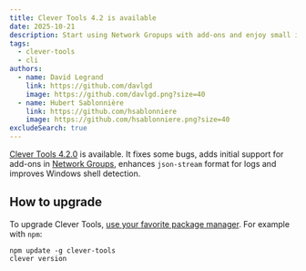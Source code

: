 ```yaml
---
title: Clever Tools 4.2 is available
date: 2025-10-21
description: Start using Network Gropups with add-ons and enjoy small improvements
tags:
  - clever-tools
  - cli
authors:
  - name: David Legrand
    link: https://github.com/davlgd
    image: https://github.com/davlgd.png?size=40
  - name: Hubert Sablonnière
    link: https://github.com/hsablonniere
    image: https://github.com/hsablonniere.png?size=40
excludeSearch: true
---
```


[Clever Tools 4.2.0](https://github.com/CleverCloud/clever-tools/releases/tag/4.2.0) is available. It fixes some bugs, adds initial support for add-ons in [Network Groups](/doc/develop/network-groups), enhances `json-stream` format for logs and improves Windows shell detection.

## How to upgrade

To upgrade Clever Tools, [use your favorite package manager](/doc/cli/install/). For example with `npm`:

```
npm update -g clever-tools
clever version
```
